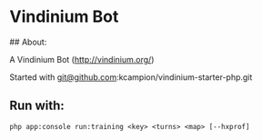 Vindinium Bot
=============

## About:

A Vindinium Bot (http://vindinium.org/)

Started with git@github.com:kcampion/vindinium-starter-php.git

## Run with:

    php app:console run:training <key> <turns> <map> [--hxprof]
